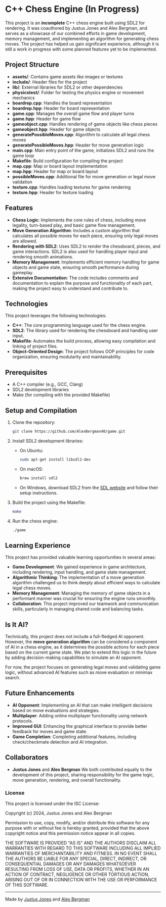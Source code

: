 # C++ Chess Engine (In Progress)

This project is an **incomplete** C++ chess engine built using SDL2 for rendering. It was coauthored by Justus Jones and Alex Bergman, and serves as a showcase of our combined efforts in game development, memory management, and implementing an algorithm for generating chess moves. The project has helped us gain significant experience, although it is still a work in progress with some planned features yet to be implemented.

## Project Structure

- **assets/**: Contains game assets like images or textures
- **include/**: Header files for the project
- **lib/**: External libraries for SDL2 or other dependencies
- **physicstest/**: Folder for testing the physics engine or movement mechanics
- **boardrep.cpp**: Handles the board representation
- **boardrep.hpp**: Header for board representation
- **game.cpp**: Manages the overall game flow and player turns
- **game.hpp**: Header for game flow
- **gameobject.cpp**: Handles rendering of game objects like chess pieces
- **gameobject.hpp**: Header for game objects
- **generatePossibleMoves.cpp**: Algorithm to calculate all legal chess moves
- **generatePossibleMoves.hpp**: Header for move generation logic
- **main.cpp**: Main entry point of the game, initializes SDL2 and runs the game loop
- **Makefile**: Build configuration for compiling the project
- **map.cpp**: Map or board layout implementation
- **map.hpp**: Header for map or board layout
- **possibleMoves.cpp**: Additional file for move generation or legal move validation
- **texture.cpp**: Handles loading textures for game rendering
- **texture.hpp**: Header for texture loading


## Features

- **Chess Logic**: Implements the core rules of chess, including move legality, turn-based play, and basic game flow management.
- **Move Generation Algorithm**: Includes a custom algorithm that calculates all possible moves for each piece, ensuring only legal moves are allowed.
- **Rendering with SDL2**: Uses SDL2 to render the chessboard, pieces, and game interactions. SDL2 is also used for handling player input and rendering smooth animations.
- **Memory Management**: Implements efficient memory handling for game objects and game state, ensuring smooth performance during gameplay.
- **Extensive Documentation**: The code includes comments and documentation to explain the purpose and functionality of each part, making the project easy to understand and contribute to.

## Technologies

This project leverages the following technologies:

- **C++**: The core programming language used for the chess engine.
- **SDL2**: The library used for rendering the chessboard and handling user input.
- **Makefile**: Automates the build process, allowing easy compilation and linking of project files.
- **Object-Oriented Design**: The project follows OOP principles for code organization, ensuring modularity and maintainability.

## Prerequisites

- A C++ compiler (e.g., GCC, Clang)
- SDL2 development libraries
- Make (for compiling with the provided Makefile)

## Setup and Compilation

1. Clone the repository:
    ```bash
    git clone https://github.com/AlexBergman40/game.git
    ```

2. Install SDL2 development libraries:
    - On Ubuntu:
      ```bash
      sudo apt-get install libsdl2-dev
      ```
    - On macOS:
      ```bash
      brew install sdl2
      ```
    - On Windows, download SDL2 from the [SDL website](https://www.libsdl.org/) and follow their setup instructions.

3. Build the project using the Makefile:
    ```bash
    make
    ```

4. Run the chess engine:
    ```bash
    ./game
    ```

## Learning Experience

This project has provided valuable learning opportunities in several areas:

- **Game Development**: We gained experience in game architecture, including rendering, input handling, and game state management.
- **Algorithmic Thinking**: The implementation of a move generation algorithm challenged us to think deeply about efficient ways to calculate legal chess moves.
- **Memory Management**: Managing the memory of game objects in a performant manner was crucial for ensuring the engine runs smoothly.
- **Collaboration**: This project improved our teamwork and communication skills, particularly in managing shared code and balancing tasks.

## Is It AI?

Technically, this project does not include a full-fledged AI opponent. However, the **move generation algorithm** can be considered a component of AI in a chess engine, as it determines the possible actions for each piece based on the current game state. We plan to extend this logic in the future by adding decision-making capabilities to simulate an AI opponent.

For now, the project focuses on generating legal moves and validating game logic, without advanced AI features such as move evaluation or minimax search.

## Future Enhancements

- **AI Opponent**: Implementing an AI that can make intelligent decisions based on move evaluations and strategies.
- **Multiplayer**: Adding online multiplayer functionality using network protocols.
- **Improved GUI**: Enhancing the graphical interface to provide better feedback for moves and game state.
- **Game Completion**: Completing additional features, including check/checkmate detection and AI integration.

## Collaborators

- **Justus Jones** and **Alex Bergman** We both contributed equally to the development of this project, sharing responsibility for the game logic, move generation, rendering, and overall functionality.

### License

This project is licensed under the ISC License:

Copyright (c) 2024, Justus Jones and Alex Bergman

Permission to use, copy, modify, and/or distribute this software for any purpose with or without fee is hereby granted, provided that the above copyright notice and this permission notice appear in all copies.

THE SOFTWARE IS PROVIDED "AS IS" AND THE AUTHORS DISCLAIM ALL WARRANTIES WITH REGARD TO THIS SOFTWARE INCLUDING ALL IMPLIED WARRANTIES OF MERCHANTABILITY AND FITNESS. IN NO EVENT SHALL THE AUTHORS BE LIABLE FOR ANY SPECIAL, DIRECT, INDIRECT, OR CONSEQUENTIAL DAMAGES OR ANY DAMAGES WHATSOEVER RESULTING FROM LOSS OF USE, DATA OR PROFITS, WHETHER IN AN ACTION OF CONTRACT, NEGLIGENCE OR OTHER TORTIOUS ACTION, ARISING OUT OF OR IN CONNECTION WITH THE USE OR PERFORMANCE OF THIS SOFTWARE.

---

Made by [Justus Jones](https://github.com/Jorstors) and [Alex Bergman](https://github.com/AlexBergman40)
